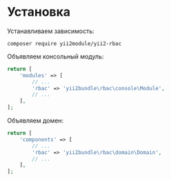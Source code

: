 Установка
===

Устанавливаем зависимость:

```
composer require yii2module/yii2-rbac
```

Объявляем консольный модуль:

```php
return [
	'modules' => [
		// ...
		'rbac' => 'yii2bundle\rbac\console\Module',
		// ...
	],
];
```

Объявляем домен:

```php
return [
	'components' => [
		// ...
		'rbac' => 'yii2bundle\rbac\domain\Domain',
		// ...
	],
];
```
